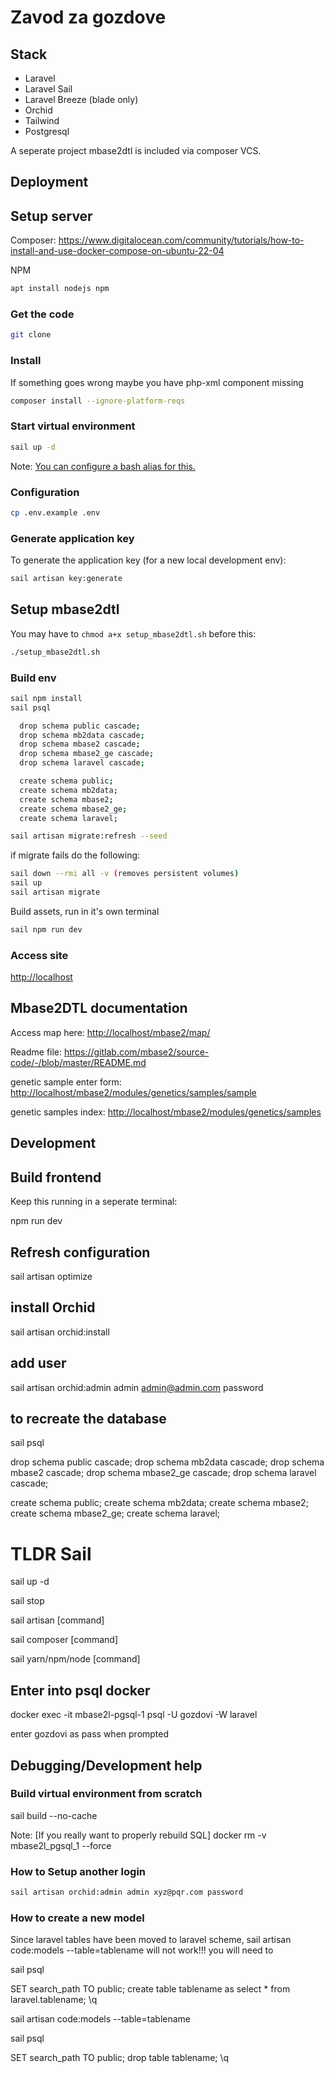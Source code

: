 # Zavod za gozdove

## Stack

- Laravel
- Laravel Sail
- Laravel Breeze (blade only)
- Orchid
- Tailwind
- Postgresql

A seperate project mbase2dtl is included via composer VCS.

## Deployment

## Setup server

Composer:
<https://www.digitalocean.com/community/tutorials/how-to-install-and-use-docker-compose-on-ubuntu-22-04>

NPM
```bash
apt install nodejs npm
```


### Get the code

```bash
git clone 
```

### Install

If something goes wrong maybe you have php-xml component missing

```bash
composer install --ignore-platform-reqs
```

### Start virtual environment

```bash
sail up -d
```

Note: [You can configure a bash alias for this.](https://laravel.com/docs/9.x/sail#configuring-a-bash-alias)

### Configuration

```bash
cp .env.example .env
```

### Generate application key

To generate the application key (for a new local development env):

```bash
sail artisan key:generate
```

## Setup mbase2dtl

You may have to `chmod a+x setup_mbase2dtl.sh` before this:

```bash
./setup_mbase2dtl.sh
```

### Build env

```bash
sail npm install
sail psql

  drop schema public cascade;
  drop schema mb2data cascade;
  drop schema mbase2 cascade;
  drop schema mbase2_ge cascade;
  drop schema laravel cascade;

  create schema public;
  create schema mb2data;
  create schema mbase2;
  create schema mbase2_ge;
  create schema laravel;

sail artisan migrate:refresh --seed
```

if migrate fails do the following:

```bash
sail down --rmi all -v (removes persistent volumes)
sail up
sail artisan migrate
```

Build assets, run in it's own terminal

```bash
sail npm run dev
```

### Access site

  <http://localhost>

## Mbase2DTL documentation

Access map here:
<http://localhost/mbase2/map/>

Readme file:
<https://gitlab.com/mbase2/source-code/-/blob/master/README.md>

genetic sample enter form: <http://localhost/mbase2/modules/genetics/samples/sample>

genetic samples index: <http://localhost/mbase2/modules/genetics/samples>

## Development

## Build frontend

Keep this running in a seperate terminal:

  npm run dev

## Refresh configuration

  sail artisan optimize

## install Orchid

  sail artisan orchid:install

## add user
  
  sail artisan orchid:admin admin admin@admin.com password

## to recreate the database

  sail psql

  drop schema public cascade;
  drop schema mb2data cascade;
  drop schema mbase2 cascade;
  drop schema mbase2_ge cascade;
  drop schema laravel cascade;

  create schema public;
  create schema mb2data;
  create schema mbase2;
  create schema mbase2_ge;
  create schema laravel;
  
# TLDR Sail

  sail up -d

  sail stop

  sail artisan [command]

  sail composer [command]

  sail yarn/npm/node [command]

## Enter into psql docker
  
  docker exec -it mbase2l-pgsql-1 psql -U gozdovi -W laravel
  
enter gozdovi as pass when prompted

## Debugging/Development help

### Build virtual environment from scratch

  sail build --no-cache

Note: [If you really want to properly rebuild SQL] docker rm -v mbase2l_pgsql_1 --force

### How to Setup another login

```bash
sail artisan orchid:admin admin xyz@pqr.com password
```


### How to create a new model

Since laravel tables have been moved to laravel scheme,
sail artisan code:models --table=tablename will not work!!!
you will need to

  sail psql

  SET search_path TO public;
  create table tablename as select * from laravel.tablename;
  \q
  
  sail artisan code:models --table=tablename

  sail psql
  
  SET search_path TO public;
  drop table tablename;
  \q


